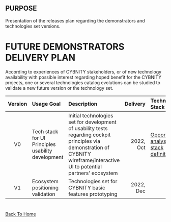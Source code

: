 ## PURPOSE
Presentation of the releases plan regarding the demonstrators and technologies set versions.

# FUTURE DEMONSTRATORS DELIVERY PLAN
According to experiences of CYBNITY stakeholders, or of new technology availability with possible interest regarding hoped benefit for the CYBNITY projects, one or several technologies catalog evolutions can be studied to validate a new future version or the technology set.

| Version | Usage Goal | Description | Delivery | Technology Stack | Demonstrator |
|  :---:  |   :---     |    :---     |     ---: |      :---        |     :---     |
| V0 | Tech stack for UI Principles usability development  | Initial technologies set for development of usability tests regarding cockpit principles via demonstration of CYBNITY wireframe/interactive UI to potential partners' ecosystem | 2022, Oct | [Opportunities analysis and stack definition](../demonstrators-line/demonstrator-v0/technologies-stack-analysis.md) | - [V0 Techstack Integration Demonstrator](../prototypes-line/v0-stack-integration/README.md)<br>- UI demonstrator |
| V1 | Ecosystem positioning validation | Technologies set for CYBNITY basic features prototyping | 2022, Dec | | |

#
[Back To Home](../README.md)
